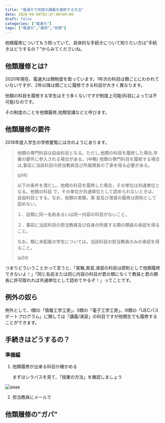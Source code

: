 ```yaml
---
title: "電通大で他類の講義を履修する方法"
date: 2020-04-04T02:47:00+09:00
draft: false
categories: ["電通大"]
tags: ["電通大","履修","他類"]
---
```

他類履修についてもう知っていて、具体的な手続きについて知りたい方は"手続きはどうするの？"からみてくださいね。
## 他類履修とは?
2020年現在、電通大は類制度を取っています。1年次の科目は類ごとにわかれていないですが、2年以降は類ごとに履修できる科目が大きく異なります。

他類の科目を履修する学生はそう多くないですが制度上可能(科目によっては不可能)なのです。

その制度のことを他類履修,他類受講などと呼びます。

## 他類履修の要件
2018年度入学生の学修要覧には次のようにあります。
>他類の専門科目は自由科目となる。ただし,他類の科目を履修した場合,卒業の要件に参入される場合がある。(中略) 他類の専門科目を履修する場合は,事前に当該科目の担当教員及び所属類長の了承を得る必要がある。
>
>(p14)

>以下の条件を満たし，他類の科目を履修した場合，その単位は共通単位となる。他類の科目
で，その単位が共通単位として認められないときは，自由科目とする。なお，他類の実験，実
習及び演習の履修は原則として認めない。
>
>１．自類に同一名称あるいは同一内容の科目がないこと。
>
>２．事前に当該科目の担当教員及び自身の所属する類の類長の承認を得ること。
>
>なお，類に未配属の学生については，当該科目の担当教員のみの承認を得ること。
>
>(p24)

つまりどういうことかって言うと、「実験,実習,演習の科目は原則として他類履修できないよ！」「同じ名前または同じ内容の科目が君の類になくて教員と君の類長に許可取れれば共通単位として認めてやるぞ！」ってことです。

## 例外の奴ら
例外として、Ⅰ類の「情報工学工房」、Ⅱ類の「電子工学工房」、Ⅲ類の「UECパスポートプログラム」に関しては「講義/演習」の科目ですが他類生でも履修することができます。

## 手続きはどうするの？
### 準備編
1. 他類履修が出来る科目か確かめる

	まずはシラバスを見て、「授業の方法」を確認しましょう

![aaaa](/image/syrabus.jpg)

2. 担当教員にメールで
## 他類履修の"ガバ"

